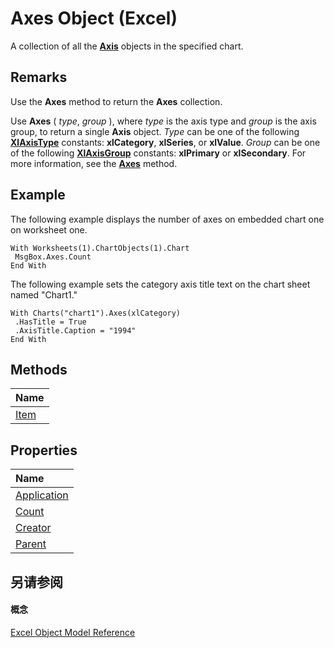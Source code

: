 
# Axes Object (Excel)

A collection of all the  **[Axis](7e08c61b-90f4-8d91-0ee2-84283d10b324.md)** objects in the specified chart.


## Remarks

Use the  **Axes** method to return the **Axes** collection.

Use  **Axes** ( _type_, _group_ ), where _type_ is the axis type and _group_ is the axis group, to return a single **Axis** object. _Type_ can be one of the following **[XlAxisType](4c8654a8-2268-3c1d-ea24-6c79153a69ec.md)** constants: **xlCategory**, **xlSeries**, or **xlValue**. _Group_ can be one of the following **[XlAxisGroup](30e0b817-547f-70f8-6e27-4a14031d1d79.md)** constants: **xlPrimary** or **xlSecondary**. For more information, see the **[Axes](d0520f61-9aff-894b-9975-37dcb5b5fe3c.md)** method.


## Example

The following example displays the number of axes on embedded chart one on worksheet one.


```
With Worksheets(1).ChartObjects(1).Chart 
 MsgBox.Axes.Count 
End With
```

The following example sets the category axis title text on the chart sheet named "Chart1."




```
With Charts("chart1").Axes(xlCategory) 
 .HasTitle = True 
 .AxisTitle.Caption = "1994" 
End With
```


## Methods



|**Name**|
|:-----|
|[Item](5e89a576-d2a0-d069-4db6-fc1cf9bd6c61.md)|

## Properties



|**Name**|
|:-----|
|[Application](69b31571-68ad-dfb8-ea28-529cfa150132.md)|
|[Count](67b36793-d9a2-9b92-edd1-b7c9f4348f8d.md)|
|[Creator](7e183096-b65a-6014-ced7-1d296eaf6731.md)|
|[Parent](d5cd5daf-7579-4df3-8dad-b3daf3e5b5ae.md)|

## 另请参阅


#### 概念


[Excel Object Model Reference](11ea8598-8a20-92d5-f98b-0da04263bf2c.md)
